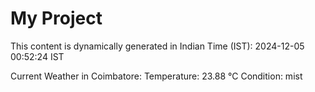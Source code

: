 # My Project

This content is dynamically generated in Indian Time (IST): 2024-12-05 00:52:24 IST


Current Weather in Coimbatore:
Temperature: 23.88 °C
Condition: mist
